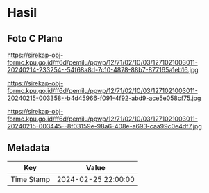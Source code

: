 # Hasil

## Foto C Plano

https://sirekap-obj-formc.kpu.go.id/ff6d/pemilu/ppwp/12/71/02/10/03/1271021003011-20240214-233254--54f68a8d-7c10-4878-88b7-877165a1eb16.jpg

https://sirekap-obj-formc.kpu.go.id/ff6d/pemilu/ppwp/12/71/02/10/03/1271021003011-20240215-003358--b4d45966-f091-4f92-abd9-ace5e058cf75.jpg

https://sirekap-obj-formc.kpu.go.id/ff6d/pemilu/ppwp/12/71/02/10/03/1271021003011-20240215-003445--8f03159e-98a6-408e-a693-caa99c0e4df7.jpg


## Metadata

| Key        | Value               |
| ---------- | ------------------- |
| Time Stamp | 2024-02-25 22:00:00 |



